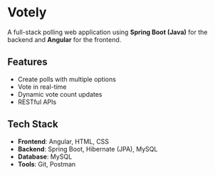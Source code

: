 # Votely 

A full-stack polling web application using **Spring Boot (Java)** for the backend and **Angular** for the frontend.

## Features
- Create polls with multiple options
- Vote in real-time
- Dynamic vote count updates
- RESTful APIs

## Tech Stack
- **Frontend**: Angular, HTML, CSS
- **Backend**: Spring Boot, Hibernate (JPA), MySQL
- **Database**: MySQL
- **Tools**: Git, Postman


